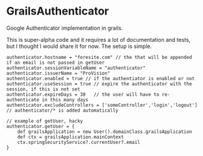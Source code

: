 GrailsAuthenticator
===================

Google Authenticator implementation in grails.

This is super-alpha code and it requires a lot of documentation and tests, but I thought I would share it for now.  The setup is simple.  
    
    authenticator.hostname = "foresite.com" // the that will be appended if an email is not passed in getUser
    authenticator.sessionVariableName = "authenticator"
    authenticator.issuerName = "ProVision"
    authenticator.enabled = true // if the authentiator is enabled or not
    authenticator.useSession = true // expire the authenticator with the session, if this is not set 
    authenticator.expireDays = 30   // the user will have to re-authenticate in this many days
    authenticator.excludeControllers = ['someController','login','logout'] // authenticator/* is added automatically
    
    // example of getUser, hacky
    authenticator.getUser = {
        def grailsApplication = new User().domainClass.grailsApplication
        def ctx = grailsApplication.mainContext
        ctx.springSecurityService?.currentUser?.email
    }

